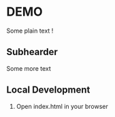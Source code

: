 # DEMO

Some plain text !

## Subhearder

Some more text

## Local Development

1. Open index.html in your browser
